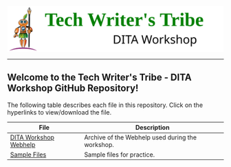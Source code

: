 <div class="header"align="center">
<img src="Tech_Tribe_logo.svg">
<hr/>
 </div>


## Welcome to the Tech Writer's Tribe - DITA Workshop GitHub Repository!
The following table describes each file in this repository. Click on the hyperlinks to view/download the file.


|File | Description |
|------------|-------------|
|[DITA Workshop Webhelp](DITA_Workshop_WebHelp.zip)| Archive of the Webhelp used during the workshop.
|[Sample Files](sample_files.zip)| Sample files for practice.
